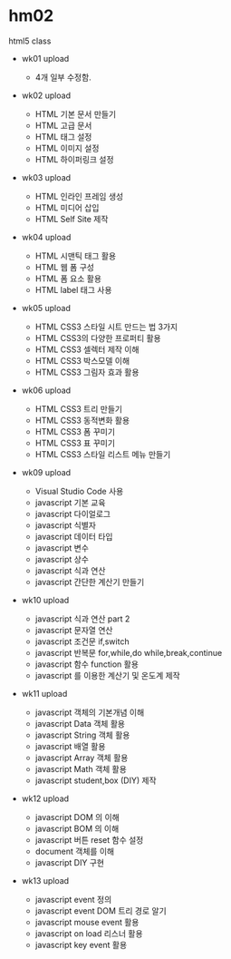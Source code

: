 # hm02
html5 class

- wk01 upload 
  - 4개 일부 수정함.
  
- wk02 upload
  - HTML 기본 문서 만들기
  - HTML 고급 문서 
  - HTML 태그 설정
  - HTML 이미지 설정
  - HTML 하이퍼링크 설정
  
- wk03 upload
  - HTML 인라인 프레임 생성
  - HTML 미디어 삽입
  - HTML Self Site 제작

- wk04 upload
  - HTML 시맨틱 태그 활용
  - HTML 웹 폼 구성
  - HTML 폼 요소 활용
  - HTML label 태그 사용 
  
- wk05 upload
  - HTML CSS3 스타일 시트 만드는 법 3가지
  - HTML CSS3의 다양한 프로퍼티 활용
  - HTML CSS3 셀렉터 제작 이해
  - HTML CSS3 박스모델 이해
  - HTML CSS3 그림자 효과 활용 
  
- wk06 upload
  - HTML CSS3 트리 만들기
  - HTML CSS3 동적변화 활용
  - HTML CSS3 폼 꾸미기
  - HTML CSS3 표 꾸미기
  - HTML CSS3 스타일 리스트 메뉴 만들기 
  
- wk09 upload
  - Visual Studio Code 사용
  - javascript 기본 교육
  - javascript 다이얼로그
  - javascript 식별자
  - javascript 데이터 타입
  - javascript 변수
  - javascript 상수
  - javascript 식과 연산
  - javascript 간단한 계산기 만들기 

- wk10 upload
  - javascript 식과 연산 part 2
  - javascript 문자열 연산
  - javascript 조건문 if,switch
  - javascript 반복문 for,while,do while,break,continue
  - javascript 함수 function 활용
  - javascript 를 이용한 계산기 및 온도계 제작 
  
- wk11 upload
  - javascript 객체의 기본개념 이해
  - javascript Data 객체 활용
  - javascript String 객체 활용
  - javascript 배열 활용
  - javascript Array 객체 활용
  - javascript Math 객체 활용
  - javascript student,box (DIY) 제작
  
- wk12 upload
  - javascript DOM 의 이해
  - javascript BOM 의 이해
  - javascript 버튼 reset 함수 설정
  - document 객체를 이해
  - javascript DIY 구현
  
- wk13 upload
  - javascript event 정의
  - javascript event DOM 트리 경로 알기
  - javascript mouse event 활용
  - javascript on load 리스너 활용
  - javascript key event 활용
  
  
